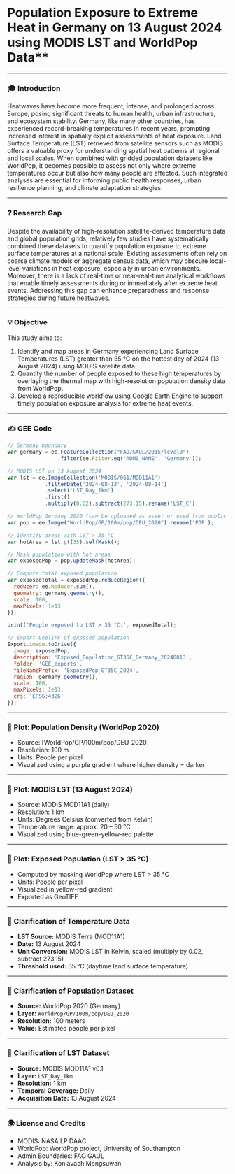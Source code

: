# Population Exposure to Extreme Heat in Germany on 13 August 2024 using MODIS LST and WorldPop Data**

---

### 🎓 Introduction

Heatwaves have become more frequent, intense, and prolonged across Europe, posing significant threats to human health, urban infrastructure, and ecosystem stability. Germany, like many other countries, has experienced record-breaking temperatures in recent years, prompting increased interest in spatially explicit assessments of heat exposure. Land Surface Temperature (LST) retrieved from satellite sensors such as MODIS offers a valuable proxy for understanding spatial heat patterns at regional and local scales. When combined with gridded population datasets like WorldPop, it becomes possible to assess not only where extreme temperatures occur but also how many people are affected. Such integrated analyses are essential for informing public health responses, urban resilience planning, and climate adaptation strategies.

---

### ❓ Research Gap

Despite the availability of high-resolution satellite-derived temperature data and global population grids, relatively few studies have systematically combined these datasets to quantify population exposure to extreme surface temperatures at a national scale. Existing assessments often rely on coarse climate models or aggregate census data, which may obscure local-level variations in heat exposure, especially in urban environments. Moreover, there is a lack of real-time or near-real-time analytical workflows that enable timely assessments during or immediately after extreme heat events. Addressing this gap can enhance preparedness and response strategies during future heatwaves.

---

### 💡 Objective

This study aims to:

1. Identify and map areas in Germany experiencing Land Surface Temperatures (LST) greater than 35 °C on the hottest day of 2024 (13 August 2024) using MODIS satellite data.
2. Quantify the number of people exposed to these high temperatures by overlaying the thermal map with high-resolution population density data from WorldPop.
3. Develop a reproducible workflow using Google Earth Engine to support timely population exposure analysis for extreme heat events.

---

### ✍️ GEE Code

```javascript
// Germany boundary
var germany = ee.FeatureCollection("FAO/GAUL/2015/level0")
                .filter(ee.Filter.eq('ADM0_NAME', 'Germany'));

// MODIS LST on 13 August 2024
var lst = ee.ImageCollection('MODIS/061/MOD11A1')
            .filterDate('2024-08-13', '2024-08-14')
            .select('LST_Day_1km')
            .first()
            .multiply(0.02).subtract(273.15).rename('LST_C');

// WorldPop Germany 2020 (can be uploaded as asset or used from public source)
var pop = ee.Image("WorldPop/GP/100m/pop/DEU_2020").rename('POP');

// Identify areas with LST > 35 °C
var hotArea = lst.gt(35).selfMask();

// Mask population with hot areas
var exposedPop = pop.updateMask(hotArea);

// Compute total exposed population
var exposedTotal = exposedPop.reduceRegion({
  reducer: ee.Reducer.sum(),
  geometry: germany.geometry(),
  scale: 100,
  maxPixels: 1e13
});

print('People exposed to LST > 35 °C:', exposedTotal);

// Export GeoTIFF of exposed population
Export.image.toDrive({
  image: exposedPop,
  description: 'Exposed_Population_GT35C_Germany_20240813',
  folder: 'GEE_exports',
  fileNamePrefix: 'ExposedPop_GT35C_2024',
  region: germany.geometry(),
  scale: 100,
  maxPixels: 1e13,
  crs: 'EPSG:4326'
});
```

---

### 🔻 Plot: Population Density (WorldPop 2020)

* Source: \[WorldPop/GP/100m/pop/DEU\_2020]
* Resolution: 100 m
* Units: People per pixel
* Visualized using a purple gradient where higher density = darker

---

### 🔻 Plot: MODIS LST (13 August 2024)

* Source: MODIS MOD11A1 (daily)
* Resolution: 1 km
* Units: Degrees Celsius (converted from Kelvin)
* Temperature range: approx. 20 – 50 °C
* Visualized using blue-green-yellow-red palette

---

### 🔻 Plot: Exposed Population (LST > 35 °C)

* Computed by masking WorldPop where LST > 35 °C
* Units: People per pixel
* Visualized in yellow-red gradient
* Exported as GeoTIFF

---

### 🔹 Clarification of Temperature Data

* **LST Source:** MODIS Terra (MOD11A1)
* **Date:** 13 August 2024
* **Unit Conversion:** MODIS LST in Kelvin, scaled (multiply by 0.02, subtract 273.15)
* **Threshold used:** 35 °C (daytime land surface temperature)

---

### 🔹 Clarification of Population Dataset

* **Source:** WorldPop 2020 (Germany)
* **Layer:** `WorldPop/GP/100m/pop/DEU_2020`
* **Resolution:** 100 meters
* **Value:** Estimated people per pixel

---

### 🔹 Clarification of LST Dataset

* **Source:** MODIS MOD11A1 v6.1
* **Layer:** `LST_Day_1km`
* **Resolution:** 1 km
* **Temporal Coverage:** Daily
* **Acquisition Date:** 13 August 2024

---

### 🌍 License and Credits

* MODIS: NASA LP DAAC
* WorldPop: WorldPop project, University of Southampton
* Admin Boundaries: FAO GAUL
* Analysis by: Konlavach Mengsuwan
